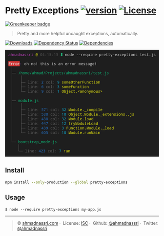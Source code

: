 # Pretty Exceptions [![version][npm-version]][npm-url] [![License][license-image]][license-url]

[![Greenkeeper badge](https://badges.greenkeeper.io/ahmadnassri/pretty-exceptions.svg)](https://greenkeeper.io/)

> Pretty and more helpful uncaught exceptions, automatically.

[![Downloads][npm-downloads]][npm-url]
[![Dependency Status][dependencyci-image]][dependencyci-url]
[![Dependencies][david-image]][david-url]

![](./screenshot.png)

## Install

```bash
npm install --only=production --global pretty-exceptions
```

## Usage

```shell
$ node --require pretty-exceptions my-app.js
```

---
> :copyright: [ahmadnassri.com](https://www.ahmadnassri.com/) · 
> License: [ISC][license-url] · 
> Github: [@ahmadnassri](https://github.com/ahmadnassri) · 
> Twitter: [@ahmadnassri](https://twitter.com/ahmadnassri)

[license-url]: http://choosealicense.com/licenses/isc/
[license-image]: https://img.shields.io/github/license/ahmadnassri/pretty-exceptions.svg?style=flat-square

[npm-url]: https://www.npmjs.com/package/pretty-exceptions
[npm-version]: https://img.shields.io/npm/v/pretty-exceptions.svg?style=flat-square
[npm-downloads]: https://img.shields.io/npm/dm/pretty-exceptions.svg?style=flat-square

[david-url]: https://david-dm.org/ahmadnassri/pretty-exceptions
[david-image]: https://img.shields.io/david/ahmadnassri/pretty-exceptions.svg?style=flat-square

[dependencyci-url]: https://dependencyci.com/github/ahmadnassri/pretty-exceptions
[dependencyci-image]: https://dependencyci.com/github/ahmadnassri/pretty-exceptions/badge?style=flat-square
